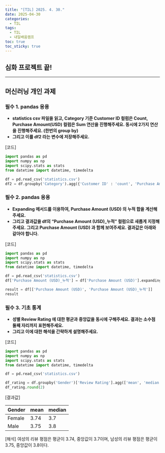 ```yaml
---
title: "[TIL] 2025. 4. 30."
date: 2025-04-30
categories:
  - TIL
tags:
  - TIL
  - 내일배움캠프
toc: true
toc_sticky: true
---
```

## 심화 프로젝트 끝!

---

## 머신러닝 개인 과제

### 필수 1.  pandas 응용
- **statistics csv 파일을 읽고, Category 기준 Customer ID 컬럼은 Count, Purchase Amount(USD) 컬럼은 Sum 연산을 진행해주세요. 동시에 2가지 연산을 진행해주세요. (한번의 group by)**
- **그리고 이를 df2 라는 변수에 저장해주세요.**

\[코드]
```python
import pandas as pd
import numpy as np
import scipy.stats as stats
from datetime import datetime, timedelta

df = pd.read_csv('statistics.csv')
df2 = df.groupby('Category').agg({'Customer ID' : 'count', 'Purchase Amount (USD)' : 'sum'})
```

### 필수 2. pandas 응용
- **Expanding 메서드를 이용하여, Purchase Amount (USD) 의 누적 합을 계산해주세요.**
- **그리고 결과값을 df의 “Purchase Amount (USD)\_누적” 컬럼으로 새롭게 지정해주세요. 그리고 Purchase Amount (USD) 과 함께 보여주세요. 결과값은 아래와 같아야 합니다.**

\[코드]
```python
import pandas as pd
import numpy as np
import scipy.stats as stats
from datetime import datetime, timedelta

df = pd.read_csv('statistics.csv')
df['Purchase Amount (USD)_누적'] = df['Purchase Amount (USD)'].expanding().sum()

result = df[['Purchase Amount (USD)', 'Purchase Amount (USD)_누적']]
result
```

###  필수 3. 기초 통계

- **성별 Review Rating 에 대한 평균과 중앙값을 동시에 구해주세요. 결과는 소수점 둘째 자리까지 표현해주세요.**
- **그리고 이에 대한 해석을 간략하게 설명해주세요.**

\[코드]
```python
import pandas as pd
import numpy as np
import scipy.stats as stats
from datetime import datetime, timedelta

df = pd.read_csv('statistics.csv')

df_rating = df.groupby('Gender')['Review Rating'].agg(['mean', 'median'])
df_rating.round(2)
```

\[결과값]

| Gender | mean | median |
| ------ | ---- | ------ |
| Female | 3.74 | 3.7    |
| Male   | 3.75 | 3.8    |

\[해석]
여성의 리뷰 평점은 평균이 3.74, 중앙값이 3.7이며, 남성의 리뷰 평점은 평균이 3.75, 중앙값이 3.8이다. 